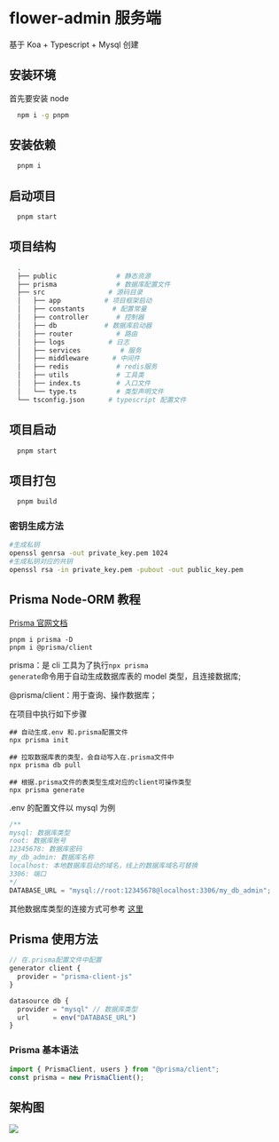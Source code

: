 # flower-admin 服务端

基于 Koa + Typescript + Mysql 创建

## 安装环境

首先要安装 node

```sh
  npm i -g pnpm
```

## 安装依赖

```sh
  pnpm i
```

## 启动项目

```sh
  pnpm start
```

## 项目结构

```sh
  .
  ├── public               # 静态资源
  ├── prisma               # 数据库配置文件
  ├── src                # 源码目录
  │   ├── app           # 项目框架启动
  │   ├── constants       # 配置常量
  │   ├── controller       # 控制器
  │   ├── db            # 数据库启动器
  │   ├── router           # 路由
  │   ├── logs           # 日志
  │   ├── services          # 服务
  │   ├── middleware      # 中间件
  │   ├── redis            # redis服务
  │   ├── utils            # 工具类
  │   ├── index.ts         # 入口文件
  │   └── type.ts          # 类型声明文件
  └── tsconfig.json      # typescript 配置文件
```

## 项目启动

```sh
  pnpm start
```

## 项目打包

```sh
  pnpm build
```

### 密钥生成方法

```sh
#生成私钥
openssl genrsa -out private_key.pem 1024
#生成私钥对应的共钥
openssl rsa -in private_key.pem -pubout -out public_key.pem
```

## Prisma Node-ORM 教程

[Prisma 官网文档](https://www.prisma.io/docs/)

```shell
pnpm i prisma -D
pnpm i @prisma/client
```

prisma：是 cli 工具为了执行<code>npx prisma generate</code>命令用于自动生成数据库表的 model 类型，且连接数据库;

@prisma/client：用于查询、操作数据库；

在项目中执行如下步骤

```shell
## 自动生成.env 和.prisma配置文件
npx prisma init

## 拉取数据库表的类型，会自动写入在.prisma文件中
npx prisma db pull

## 根据.prisma文件的表类型生成对应的client可操作类型
npx prisma generate

```

.env 的配置文件以 mysql 为例

```typescript
/**
mysql: 数据库类型
root: 数据库账号
12345678: 数据库密码
my_db_admin: 数据库名称
localhost: 本地数据库启动的域名，线上的数据库域名可替换
3306: 端口
*/
DATABASE_URL = "mysql://root:12345678@localhost:3306/my_db_admin";
```

其他数据库类型的连接方式可参考 [这里](*https://pris.ly/d/connection-strings*)

## Prisma 使用方法

```typescript
// 在.prisma配置文件中配置
generator client {
  provider = "prisma-client-js"
}

datasource db {
  provider = "mysql" // 数据库类型
  url      = env("DATABASE_URL")
}
```

### Prisma 基本语法

```typescript
import { PrismaClient, users } from "@prisma/client";
const prisma = new PrismaClient();
```

## 架构图

![](https://github.com/fe-lq/flower-server/tree/master/public/系统架构图.png)
